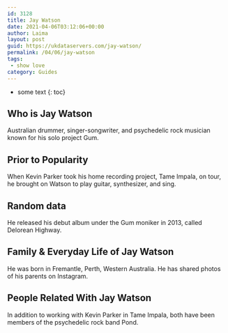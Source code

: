```yaml
---
id: 3128
title: Jay Watson
date: 2021-04-06T03:12:06+00:00
author: Laima
layout: post
guid: https://ukdataservers.com/jay-watson/
permalink: /04/06/jay-watson
tags:
 - show love
category: Guides
---
```


* some text
{: toc}


## Who is Jay Watson
                  
                  
                  
Australian drummer, singer-songwriter, and psychedelic rock musician known for his solo project Gum.
                  
              
            
              
            
                
                
                
## Prior to Popularity
                  
                  
                  
When Kevin Parker took his home recording project, Tame Impala, on tour, he brought on Watson to play guitar, synthesizer, and sing.
                  
              
            
              
            
                
                
                
## Random data
                  
                  
                  
He released his debut album under the Gum moniker in 2013, called Delorean Highway.
                  
              
            
              
            
                
                
                
## Family & Everyday Life of Jay Watson
                  
                  
                  
He was born in Fremantle, Perth, Western Australia. He has shared photos of his parents on Instagram.
                  
              
            
              
            
                
                
                
## People Related With Jay Watson
                  
                  
                  
In addition to working with Kevin Parker in Tame Impala, both have been members of the psychedelic rock band Pond.
                  
              
            
              
            
                
              
            
              
              
            
            
              
            
          
          
          